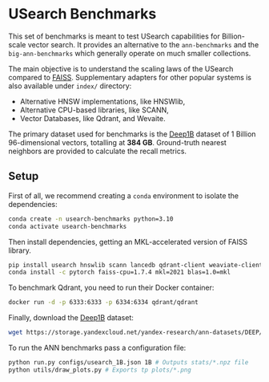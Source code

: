 # USearch Benchmarks

This set of benchmarks is meant to test USearch capabilities for Billion-scale vector search.
It provides an alternative to the `ann-benchmarks` and the `big-ann-benchmarks` which generally operate on much smaller collections.

The main objective is to understand the scaling laws of the USearch compared to [FAISS](https://github.com/facebookresearch/faiss).
Supplementary adapters for other popular systems is also available under `index/` directory:

- Alternative HNSW implementations, like HNSWlib,
- Alternative CPU-based libraries, like SCANN,
- Vector Databases, like Qdrant, and Wevaite.

The primary dataset used for benchmarks is the [Deep1B](https://research.yandex.com/blog/benchmarks-for-billion-scale-similarity-search) dataset of 1 Billion 96-dimensional vectors, totalling at __384 GB__.
Ground-truth nearest neighbors are provided to calculate the recall metrics.

## Setup

First of all, we recommend creating a `conda` environment to isolate the dependencies:

```sh
conda create -n usearch-benchmarks python=3.10
conda activate usearch-benchmarks
```

Then install dependencies, getting an MKL-accelerated version of FAISS library.

```sh
pip install usearch hnswlib scann lancedb qdrant-client weaviate-client psutil plotly kaleido
conda install -c pytorch faiss-cpu=1.7.4 mkl=2021 blas=1.0=mkl
```

To benchmark Qdrant, you need to run their Docker container:

```sh
docker run -d -p 6333:6333 -p 6334:6334 qdrant/qdrant
```

Finally, download the [Deep1B](https://research.yandex.com/blog/benchmarks-for-billion-scale-similarity-search) dataset:

```sh
wget https://storage.yandexcloud.net/yandex-research/ann-datasets/DEEP/base.1B.fbin -P data
```

To run the ANN benchmarks pass a configuration file:

```sh
python run.py configs/usearch_1B.json 1B # Outputs stats/*.npz file
python utils/draw_plots.py # Exports tp plots/*.png
```
